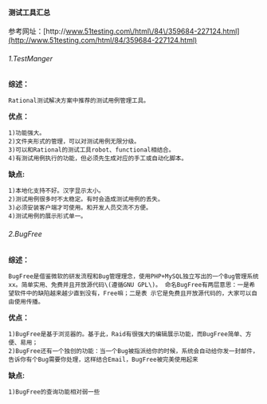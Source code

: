 #### 测试工具汇总

参考网址：[http:\/\/www.51testing.com\/html\/84\/359684-227124.html](http://www.51testing.com/html/84/359684-227124.html)

###### 1.TestManger

**综述：**

```
Rational测试解决方案中推荐的测试用例管理工具。
```

**优点：**

```
1)功能强大。
2)文件夹形式的管理，可以对测试用例无限分级。
3)可以和Rational的测试工具robot、functional相结合。
4)有测试用例执行的功能，但必须先生成对应的手工或自动化脚本。
```

**缺点:**

```
1)本地化支持不好。汉字显示太小。
2)测试用例很多时不太稳定。有时会造成测试用例的丢失。
3)必须安装客户端才可使用。和开发人员交流不方便。
4)测试用例的展示形式单一。
```

###### 2.BugFree

**综述：**
```
BugFree是借鉴微软的研发流程和Bug管理理念，使用PHP+MySQL独立写出的一个Bug管理系统xx。简单实用、免费并且开放源代码\(遵循GNU GPL\)。 命名BugFree有两层意思：一是希望软件中的缺陷越来越少直到没有，Free嘛；二是表 示它是免费且开放源代码的，大家可以自由使用传播。
```
**优点：**
```
1)BugFree是基于浏览器的。基于此，Raid有很强大的编辑展示功能，而BugFree简单、方便、易用；
2)BugFree还有一个独创的功能：当一个Bug被指派给你的时候，系统会自动给你发一封邮件，告诉你有个Bug需要你处理，这样结合Email，BugFree被完美使用起来
```
**缺点:**
```
1)BugFree的查询功能相对弱一些
```
